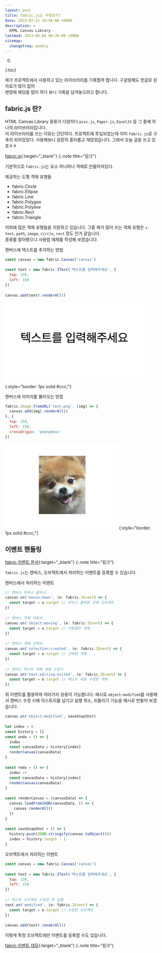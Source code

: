 ```yaml
---
layout: post
title: fabric.js는 무엇인가?
date: 2023-07-21 10:56:00 +0900
description: >
  HTML Canvas Library
lastmod: 2023-08-04 08:30:00 +0900
sitemap:
  changefreq: weekly
---
```


0. 
{:toc}

제가 프로젝트에서 사용하고 있는 라이브러리를 기록할까 합니다. 구글링해도 한글로 된 자료가 많이 없어 <br/> 
맨땅에 헤딩을 많이 하다 보니 기록을 남겨놓으려고 합니다.


## fabric.js 란?

HTML Canvas Library 종류가 다양하다 `pixi.js`, `Paper.js`, `EaselJS` 등 그 중에 하나의 라이브러리입니다. <br/>
이 라이브러리를 쓰는 이유는 간단하다. 프로젝트에 투입되었는데 이미 `fabric.js`로 구축이 되어있었다. 사용해보니 굉장히 흥미롭고 재밌었습니다.
그래서 오늘 글을 쓰고 있죠ㅎㅎ

[fabric.js](http://fabricjs.com/){:target="_blank"}
{:.note title="링크"}

기본적으로 `fabric.js`는 요소 하나하나 객체로 만들어져있다.

제공하는 도형 객체 유형들
* fabric.Circle
* fabric.Ellipse
* fabric.Line
* fabric.Polygon
* fabric.Polyline
* fabric.Rect
* fabric.Triangle

이외에 많은 객체 유형들을 지원하고 있습니다. 그중 제가 많이 쓰는 객체 유형은 `i-text`, `path`, `image`, `circle`, `rect` 정도 인거 같습니다. <br/>
종류를 알아봤으니 사용법 예제를 작성해 보겠습니다.


캔버스에 텍스트를 추가하는 방법
~~~js
const canvas = new fabric.Canvas('canvas')

const text = new fabric.IText('텍스트를 입력해주세요', {
  top: 150,
  left: 150
})

canvas.add(text).renderAll()
~~~

![IText](/assets/img/fabric/IText.png){:style="border: 1px solid #ccc;"}

캔버스에 이미지를 불러오는 방법
~~~js
fabric.Image.fromURL('test.png', (img) => {
  canvas.add(img).renderAll()
}, {
  top: 150,
  left: 150,
  crossOrigin: 'anonymous'
})
~~~

![fromURL](/assets/img/fabric/fromURL.png){:style="border: 1px solid #ccc;"}

## 이벤트 핸들링

[fabric 이벤트 문서](https://github.com/fabricjs/fabric.js/wiki/Working-with-events#demos-and-examples){:target="_blank"}
{:.note title="링크"}

`fabric.js`는 캔버스, 오브젝트에서 처리하는 이벤트를 등록할 수 있습니다.

캔버스에서 처리하는 이벤트
~~~js
// 캔버스 마우스 클릭시
canvas.on('mouse:down', (e: fabric.IEvent) => {
  const target = e.target // 마우스 클릭한 곳에 오브젝트
})

// 캔버스 객체 이동시
canvas.on('object:moving', (e: fabric.IEvent) => {
  const target = e.target // 이동중인 객체
})

// 캔버스 객체 선택시
canvas.on('selection:created', (e: fabric.IEvent) => {
  const target = e.target // 선택한 객체
})

// 캔버스 텍스트 객체 내용 수정시
canvas.on('text:editing:exited', (e: fabric.IEvent) => {
  const target = e.target // 텍스트 내용 수정한 객체
})
~~~

위 이벤트를 활용하여 여러가지 응용이 가능합니다. 예시로 `object:modified`를 사용해서 캔버스 수정 시에 히스토리를 남기고 실행 취소, 되돌리기 기능을 예시로 만들어 보겠습니다.
~~~js
canvas.on('object:modified', saveSnapShot)

let index = 0
const history = []
const undo = () => {
  index --
  const canvasData = history[index]
  renderCanvas(canvasData)
}

const redo = () => {
  index ++
  const canvasData = history[index]
  renderCanvas(canvasData)
}

const renderCanvas = (canvasData) => {
  canvas.loadFromJSON(canvasData, () => {
    canvas.renderAll()
  })
}

const saveSnapShot = () => {
  history.push(JSON.stringify(canvas.toObject()))
  index = history.length - 1
}

~~~


오브젝트에서 처리하는 이벤트
~~~js
const canvas = new fabric.Canvas('canvas')

const text = new fabric.IText('텍스트를 입력해주세요', {
  top: 150,
  left: 150
})

// 텍스트 오브젝트 수정된 후 실행
text.on('modified', (e: fabric.IEvent) => {
  const target = e.target // 수정한 오브젝트
})

canvas.add(text).renderAll()
~~~
이렇게 특정 오브젝트에만 이벤트를 등록할 수도 있습니다.

[fabric 이벤트 데모](https://fabricjs.com/events){:target="_blank"}
{:.note title="링크"}

